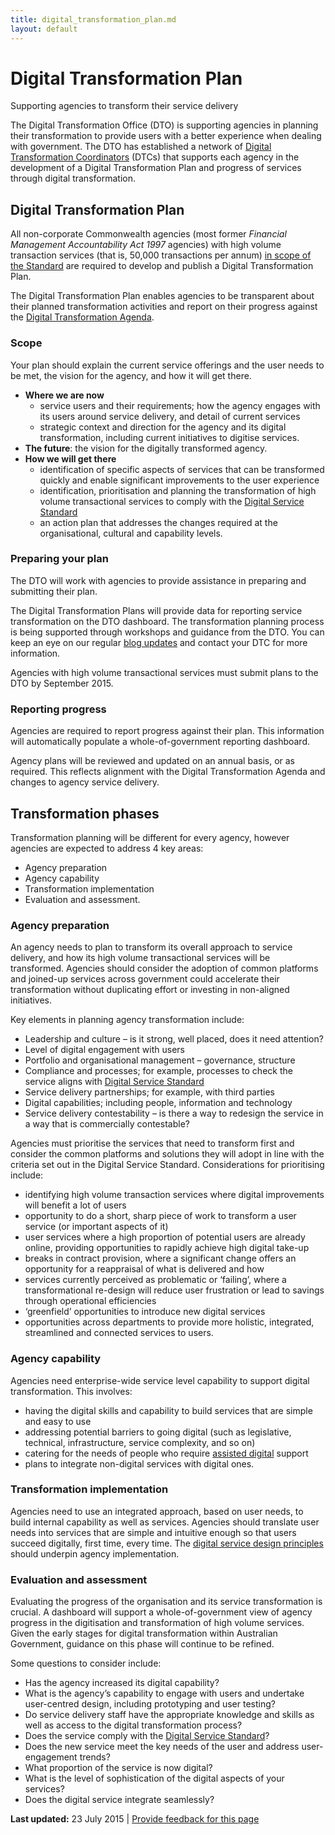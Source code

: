```yaml
---
title: digital_transformation_plan.md
layout: default
---
```

Digital Transformation Plan
===========================

Supporting agencies to transform their service delivery

The Digital Transformation Office (DTO) is supporting agencies in planning their transformation to provide users with a better experience when dealing with government. The DTO has established a network of [Digital Transformation Coordinators](digital_transformation_coordinators.md) (DTCs) that supports each agency in the development of a Digital Transformation Plan and progress of services through digital transformation.

Digital Transformation Plan
---------------------------

All non-corporate Commonwealth agencies (most former *Financial Management Accountability Act 1997* agencies) with high volume transaction services (that is, 50,000 transactions per annum) [in scope of the Standard](scope_of_the_digital_service_standard.md) are required to develop and publish a Digital Transformation Plan.

The Digital Transformation Plan enables agencies to be transparent about their planned transformation activities and report on their progress against the [Digital Transformation Agenda](2015_16_digital_transformation_agenda_budget_initiatives.md). 

### Scope

Your plan should explain the current service offerings and the user needs to be met, the vision for the agency, and how it will get there.

-   **Where we are now**
    -   service users and their requirements; how the agency engages with its users around service delivery, and detail of current services
    -   strategic context and direction for the agency and its digital transformation, including current initiatives to digitise services.
-   **The future**: the vision for the digitally transformed agency.
-   **How we will get there**
    -   identification of specific aspects of services that can be transformed quickly and enable significant improvements to the user experience
    -   identification, prioritisation and planning the transformation of high volume transactional services to comply with the [Digital Service Standard](../standard/digital_service_standard.md)
    -   an action plan that addresses the changes required at the organisational, cultural and capability levels.

### Preparing your plan

The DTO will work with agencies to provide assistance in preparing and submitting their plan.

The Digital Transformation Plans will provide data for reporting service transformation on the DTO dashboard. The transformation planning process is being supported through workshops and guidance from the DTO. You can keep an eye on our regular [blog updates](../news-media/blog.1.html) and contact your DTC for more information.

Agencies with high volume transactional services must submit plans to the DTO by September 2015.  

### Reporting progress

Agencies are required to report progress against their plan. This information will automatically populate a whole-of-government reporting dashboard.

Agency plans will be reviewed and updated on an annual basis, or as required. This reflects alignment with the Digital Transformation Agenda and changes to agency service delivery.

Transformation phases
---------------------

Transformation planning will be different for every agency, however agencies are expected to address 4 key areas:

-   Agency preparation
-   Agency capability
-   Transformation implementation
-   Evaluation and assessment.

### Agency preparation

An agency needs to plan to transform its overall approach to service delivery, and how its high volume transactional services will be transformed. Agencies should consider the adoption of common platforms and joined-up services across government could accelerate their transformation without duplicating effort or investing in non-aligned initiatives.

Key elements in planning agency transformation include:

-   Leadership and culture – is it strong, well placed, does it need attention?
-   Level of digital engagement with users
-   Portfolio and organisational management – governance, structure
-   Compliance and processes; for example, processes to check the service aligns with [Digital Service Standard](../standard/digital_service_standard.md)
-   Service delivery partnerships; for example, with third parties
-   Digital capabilities; including people, information and technology
-   Service delivery contestability – is there a way to redesign the service in a way that is commercially contestable?

Agencies must prioritise the services that need to transform first and consider the common platforms and solutions they will adopt in line with the criteria set out in the Digital Service Standard. Considerations for prioritising include:

-   identifying high volume transaction services where digital improvements will benefit a lot of users
-   opportunity to do a short, sharp piece of work to transform a user service (or important aspects of it)
-   user services where a high proportion of potential users are already online, providing opportunities to rapidly achieve high digital take-up
-   breaks in contract provision, where a significant change offers an opportunity for a reappraisal of what is delivered and how
-   services currently perceived as problematic or ‘failing’, where a transformational re-design will reduce user frustration or lead to savings through operational efficiencies
-   ‘greenfield’ opportunities to introduce new digital services
-   opportunities across departments to provide more holistic, integrated, streamlined and connected services to users.

### Agency capability

Agencies need enterprise-wide service level capability to support digital transformation. This involves:

-   having the digital skills and capability to build services that are simple and easy to use
-   addressing potential barriers to going digital (such as legislative, technical, infrastructure, service complexity, and so on)
-   catering for the needs of people who require [assisted digital](assisted_digital.md) support
-   plans to integrate non-digital services with digital ones.

### Transformation implementation

Agencies need to use an integrated approach, based on user needs, to build internal capability as well as services. Agencies should translate user needs into services that are simple and intuitive enough so that users succeed digitally, first time, every time. The [digital service design principles](principles_of_digital_service_design.md) should underpin agency implementation.

### Evaluation and assessment

Evaluating the progress of the organisation and its service transformation is crucial. A dashboard will support a whole-of-government view of agency progress in the digitisation and transformation of high volume services. Given the early stages for digital transformation within Australian Government, guidance on this phase will continue to be refined.

Some questions to consider include:

-   Has the agency increased its digital capability?
-   What is the agency’s capability to engage with users and undertake user-centred design, including prototyping and user testing?
-   Do service delivery staff have the appropriate knowledge and skills as well as access to the digital transformation process?
-   Does the service comply with the [Digital Service Standard](../standard/digital_service_standard.md)?
-   Does the new service meet the key needs of the user and address user-engagement trends?
-   What proportion of the service is now digital?
-   What is the level of sophistication of the digital aspects of your services?
-   Does the digital service integrate seamlessly?

**Last updated:** 23 July 2015 | [Provide feedback for this page](../feedback%3Furl_from=Digitaltransformationplanning.html)

